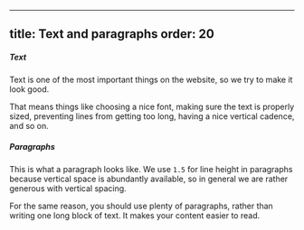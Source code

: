 ***

title: Text and paragraphs
order: 20
---------

##### Text

Text is one of the most important things on the website, so we try to make it look good.

That means things like choosing a nice font, making sure the text is properly
sized, preventing lines from getting too long, having a nice vertical cadence, and so on.

##### Paragraphs

This is what a paragraph looks like.
We use `1.5` for line height in paragraphs because vertical space is abundantly
available, so in general we are rather generous with vertical spacing.

For the same reason, you should use plenty of paragraphs, rather than
writing one long block of text. It makes your content easier to read.
